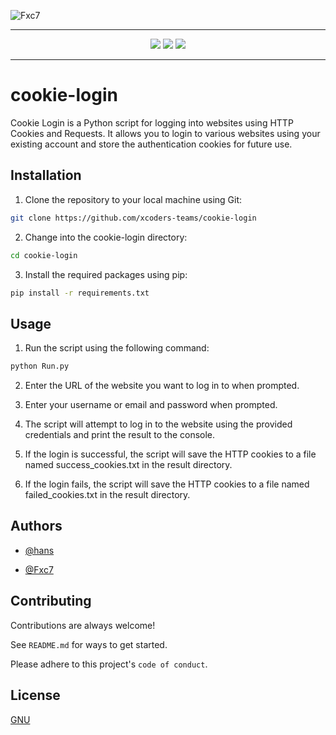 ![Fxc7](https://cardivo.vercel.app/api?name=xcoders%20team's&description=sabun%20people&image=https://img.freepik.com/free-icon/snakes_318-368381.jpg?size=338&ext=jpg&backgroundColor=%23ecf0f1&github=xcoders-teams&site=https://api-xcoders.site&iconColor=%23595959&fontColor=%23595959&pattern=ticTacToe&colorPattern=%23eaeaea&opacity=1)

---
<p align="center">
  <img src="https://img.shields.io/badge/-Python-black?style=plastic&logo=Python" />
  <img src="https://img.shields.io/badge/-Git-black?style=plastic&logo=git" />
  <img src="https://img.shields.io/badge/-GitHub-black?style=plastic&logo=github" />
</p>

---

# cookie-login 

Cookie Login is a Python script for logging into websites using HTTP Cookies and Requests. It allows you to login to various websites using your existing account and store the authentication cookies for future use.


## Installation

1. Clone the repository to your local machine using Git:

```bash
git clone https://github.com/xcoders-teams/cookie-login
```

2. Change into the cookie-login directory:

```bash
cd cookie-login
```

3. Install the required packages using pip:
```bash
pip install -r requirements.txt
```
## Usage

1. Run the script using the following command:

```python
python Run.py
```

2. Enter the URL of the website you want to log in to when prompted.
3. Enter your username or email and password when prompted.

4. The script will attempt to log in to the website using the provided credentials and print the result to the console.

5. If the login is successful, the script will save the HTTP cookies to a file named success_cookies.txt in the result directory.

6. If the login fails, the script will save the HTTP cookies to a file named failed_cookies.txt in the result directory.
## Authors

- [@hans](https://www.github.com/hansalr)

- [@Fxc7](https://www.github.com/Fxc7)
## Contributing

Contributions are always welcome!

See `README.md` for ways to get started.

Please adhere to this project's `code of conduct`.


## License

[GNU](https://www.gnu.org/licenses/why-not-lgpl.html)

